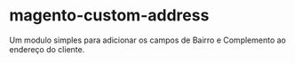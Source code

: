# magento-custom-address

Um modulo simples para adicionar os campos de Bairro e Complemento ao endereço do cliente.
